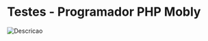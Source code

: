 # Testes - Programador PHP Mobly

![Descricao](https://github.com/mobly/teste-programador-php/blob/organizacao-v1/img/descricao.jpg?raw=true)
